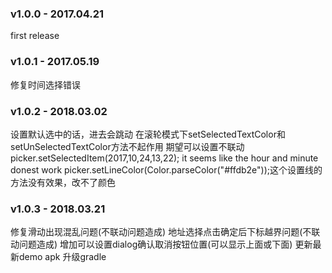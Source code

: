 ### v1.0.0 - 2017.04.21
first release
### v1.0.1 - 2017.05.19
修复时间选择错误
### v1.0.2 - 2018.03.02
设置默认选中的话，进去会跳动
在滚轮模式下setSelectedTextColor和setUnSelectedTextColor方法不起作用
期望可以设置不联动
picker.setSelectedItem(2017,10,24,13,22); it seems like the hour and minute donest work
picker.setLineColor(Color.parseColor("#ffdb2e"));这个设置线的方法没有效果，改不了颜色
### v1.0.3 - 2018.03.21
修复滑动出现混乱问题(不联动问题造成)
地址选择点击确定后下标越界问题(不联动问题造成)
增加可以设置dialog确认取消按钮位置(可以显示上面或下面)
更新最新demo apk
升级gradle